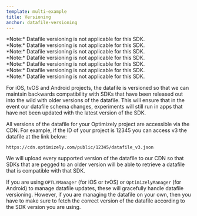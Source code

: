 ```yaml
---
template: multi-example
title: Versioning
anchor: datafile-versioning
---
```


<div class="hidden visible" data-language-content="language" data-language="csharp">
<div class="unsupported"><div class="attention attention--warning push--bottom">
*Note:* Datafile versioning is not applicable for this SDK.
</div></div></div>

<div class="hidden visible" data-language-content="language" data-language="java">
<div class="unsupported"><div class="attention attention--warning push--bottom">
*Note:* Datafile versioning is not applicable for this SDK.
</div></div></div>

<div class="hidden visible" data-language-content="language" data-language="javascript">
<div class="unsupported"><div class="attention attention--warning push--bottom">
*Note:* Datafile versioning is not applicable for this SDK.
</div></div></div>

<div class="hidden visible" data-language-content="language" data-language="node">
<div class="unsupported"><div class="attention attention--warning push--bottom">
*Note:* Datafile versioning is not applicable for this SDK.
</div></div></div>

<div class="hidden visible" data-language-content="language" data-language="php">
<div class="unsupported"><div class="attention attention--warning push--bottom">
*Note:* Datafile versioning is not applicable for this SDK.
</div></div></div>

<div class="hidden visible" data-language-content="language" data-language="python">
<div class="unsupported"><div class="attention attention--warning push--bottom">
*Note:* Datafile versioning is not applicable for this SDK.
</div></div></div>

<div class="hidden visible" data-language-content="language" data-language="ruby">
<div class="unsupported"><div class="attention attention--warning push--bottom">
*Note:* Datafile versioning is not applicable for this SDK.
</div></div></div>

For iOS, tvOS and Android projects, the datafile is versioned so that we can maintain backwards compatibility with SDKs that have been released out into the wild with older versions of the datafile. This will ensure that in the event our datafile schema changes, experiments will still run in apps that have not been updated with the latest version of the SDK.

All versions of the datafile for your Optimizely project are accessible via the CDN. For example, if the ID of your project is 12345 you can access v3 the datafile at the link below:

`https://cdn.optimizely.com/public/12345/datafile_v3.json`

We will upload every supported version of the datafile to our CDN so that SDKs that are pegged to an older version will be able to retrieve a datafile that is compatible with that SDK.

If you are using `OPTLYManager` (for iOS or tvOS) or `OptimizelyManager` (for Android) to manage datafile updates, these will gracefully handle datafile versioning.  However, if you are managing the datafile on your own, then you have to make sure to fetch the correct version of the datafile according to the SDK version you are using.

<br>
